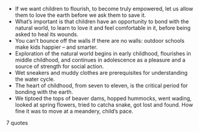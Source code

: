  - If we want children to flourish, to become truly empowered, let us allow them to love the earth before we ask them to save it.
 - What’s important is that children have an opportunity to bond with the natural world, to learn to love it and feel comfortable in it, before being asked to heal its wounds.
 - You can’t bounce off the walls If there are no walls: outdoor schools make kids happier – and smarter.
 - Exploration of the natural world begins in early childhood, flourishes in middle childhood, and continues in adolescence as a pleasure and a source of strength for social action.
 - Wet sneakers and muddy clothes are prerequisites for understanding the water cycle.
 - The heart of childhood, from seven to eleven, is the critical period for bonding with the earth.
 - We tiptoed the tops of beaver dams, hopped hummocks, went wading, looked at spring flowers, tried to catcha snake, got lost and found. How fine it was to move at a meandery, child’s pace.

7 quotes